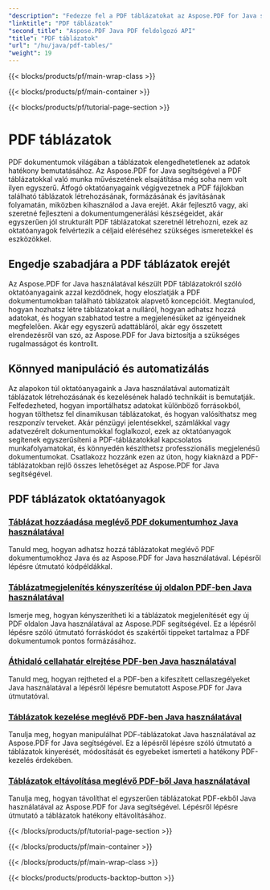 ```yaml
---
"description": "Fedezze fel a PDF táblázatokat az Aspose.PDF for Java segítségével. Könnyedén hozhat létre és módosíthat táblázatokat PDF dokumentumaiban."
"linktitle": "PDF táblázatok"
"second_title": "Aspose.PDF Java PDF feldolgozó API"
"title": "PDF táblázatok"
"url": "/hu/java/pdf-tables/"
"weight": 19
---
```


{{< blocks/products/pf/main-wrap-class >}}

{{< blocks/products/pf/main-container >}}

{{< blocks/products/pf/tutorial-page-section >}}

# PDF táblázatok


PDF dokumentumok világában a táblázatok elengedhetetlenek az adatok hatékony bemutatásához. Az Aspose.PDF for Java segítségével a PDF táblázatokkal való munka művészetének elsajátítása még soha nem volt ilyen egyszerű. Átfogó oktatóanyagaink végigvezetnek a PDF fájlokban található táblázatok létrehozásának, formázásának és javításának folyamatán, miközben kihasználod a Java erejét. Akár fejlesztő vagy, aki szeretné fejleszteni a dokumentumgenerálási készségeidet, akár egyszerűen jól strukturált PDF táblázatokat szeretnél létrehozni, ezek az oktatóanyagok felvértezik a céljaid eléréséhez szükséges ismeretekkel és eszközökkel.

## Engedje szabadjára a PDF táblázatok erejét

Az Aspose.PDF for Java használatával készült PDF táblázatokról szóló oktatóanyagaink azzal kezdődnek, hogy eloszlatják a PDF dokumentumokban található táblázatok alapvető koncepcióit. Megtanulod, hogyan hozhatsz létre táblázatokat a nulláról, hogyan adhatsz hozzá adatokat, és hogyan szabhatod testre a megjelenésüket az igényeidnek megfelelően. Akár egy egyszerű adattábláról, akár egy összetett elrendezésről van szó, az Aspose.PDF for Java biztosítja a szükséges rugalmasságot és kontrollt.

## Könnyed manipuláció és automatizálás

Az alapokon túl oktatóanyagaink a Java használatával automatizált táblázatok létrehozásának és kezelésének haladó technikáit is bemutatják. Felfedezheted, hogyan importálhatsz adatokat különböző forrásokból, hogyan tölthetsz fel dinamikusan táblázatokat, és hogyan valósíthatsz meg reszponzív terveket. Akár pénzügyi jelentésekkel, számlákkal vagy adatvezérelt dokumentumokkal foglalkozol, ezek az oktatóanyagok segítenek egyszerűsíteni a PDF-táblázatokkal kapcsolatos munkafolyamatokat, és könnyedén készíthetsz professzionális megjelenésű dokumentumokat. Csatlakozz hozzánk ezen az úton, hogy kiaknázd a PDF-táblázatokban rejlő összes lehetőséget az Aspose.PDF for Java segítségével.

## PDF táblázatok oktatóanyagok
### [Táblázat hozzáadása meglévő PDF dokumentumhoz Java használatával](./add-table-in-existing-pdf-document-using-java/)
Tanuld meg, hogyan adhatsz hozzá táblázatokat meglévő PDF dokumentumokhoz Java és az Aspose.PDF for Java használatával. Lépésről lépésre útmutató kódpéldákkal.
### [Táblázatmegjelenítés kényszerítése új oldalon PDF-ben Java használatával](./force-table-rendering-on-new-page-in-pdf-using-java/)
Ismerje meg, hogyan kényszerítheti ki a táblázatok megjelenítését egy új PDF oldalon Java használatával az Aspose.PDF segítségével. Ez a lépésről lépésre szóló útmutató forráskódot és szakértői tippeket tartalmaz a PDF dokumentumok pontos formázásához.
### [Áthidaló cellahatár elrejtése PDF-ben Java használatával](./hide-spanned-cell-border-in-pdf-using-java/)
Tanuld meg, hogyan rejtheted el a PDF-ben a kifeszített cellaszegélyeket Java használatával a lépésről lépésre bemutatott Aspose.PDF for Java útmutatóval.
### [Táblázatok kezelése meglévő PDF-ben Java használatával](./manipulate-tables-in-existing-pdf-using-java/)
Tanulja meg, hogyan manipulálhat PDF-táblázatokat Java használatával az Aspose.PDF for Java segítségével. Ez a lépésről lépésre szóló útmutató a táblázatok kinyerését, módosítását és egyebeket ismerteti a hatékony PDF-kezelés érdekében.
### [Táblázatok eltávolítása meglévő PDF-ből Java használatával](./remove-tables-from-existing-pdf-using-java/)
Tanulja meg, hogyan távolíthat el egyszerűen táblázatokat PDF-ekből Java használatával az Aspose.PDF for Java segítségével. Lépésről lépésre útmutató a táblázatok hatékony eltávolításához.

{{< /blocks/products/pf/tutorial-page-section >}}

{{< /blocks/products/pf/main-container >}}

{{< /blocks/products/pf/main-wrap-class >}}

{{< blocks/products/products-backtop-button >}}